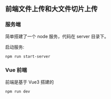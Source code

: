 ## 前端文件上传和大文件切片上传

### 服务端

简单搭建了一个 node 服务，代码在 server 目录下。

启动服务:

```bash
npm run start-server
```

### Vue 前端

前端是基于 Vue3 搭建的

```bash
npm run dev
```
